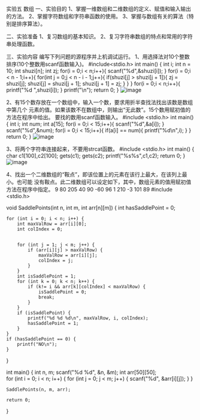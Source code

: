 实验五 数组 
一、实验目的 
1、掌握一维数组和二维数组的定义、赋值和输入输出的方法。 
2、掌握字符数组和字符串函数的使用。 
3、掌握与数组有关的算法（特别是排序算法）。 
 
二、实验准备 
1、复习数组的基本知识。 
2、复习字符串数组的特点和常用的字符串处理函数。 
 
三、实验内容 
编写下列问题的源程序并上机调试运行。 
1、用选择法对10个整数排序(10个整数用scanf函数输入)。 
#include<stdio.h> 
int main()
{
    int i;
    int n = 10;
    int shuzi[n];
    int zj;
    for(i = 0;i < n;i++){
        scanf("%d",&shuzi[i]);
    }
    for(i = 0;i < n - 1;i++){
        for(int j = 0;j < n - i - 1;j++){
            if(shuzi[j] > shuzi[j + 1]){
                zj = shuzi[j];
                shuzi[j] = shuzi[j + 1];
                shuzi[j + 1] = zj;
            }
        }
    }
    for(i = 0;i < n;i++){
        printf("%d ",shuzi[i]);
    }
    printf("\n");
    return 0;
}
![image](https://github.com/user-attachments/assets/51fd7db6-e2a5-419f-8a6a-cdf738c096db)

2、有15个数存放在一个数组中，输入一个数，要求用折半查找法找出该数是数组中第几个
元素的值。如果该数不在数组中，则输出“无此数”。15个数用赋初值的方法在程序中给出。
要找的数用scanf函数输入。 
#include <stdio.h>
int main()
{
    int i;
    int num;
    int a[15];
    for(i = 0;i < 15;i++){
        scanf("%d",&a[i]);
    }
    scanf("%d",&num);
    for(i = 0;i < 15;i++){
        if(a[i] == num){
            printf("%d\n",i);
        }
    }
    return 0;
}
![image](https://github.com/user-attachments/assets/1e667ad4-2d41-4853-bf93-f12b7a15f65c)

3、将两个字符串连接起来，不要用strcat函数。 
#include <stdio.h>
int main()
{
    char c1[100],c2[100];
    gets(c1);
    gets(c2);
    printf("%s%s",c1,c2);
    return 0;
}
![image](https://github.com/user-attachments/assets/f9bb313c-1d8e-4166-9b1e-a293da2e6569)

4、找出一个二维数组的“鞍点”，即该位置上的元素在该行上最大，在该列上最小。也可能
没有鞍点。此二维数组可以设定如下，其中，数组元素的值用赋初值方法在程序中指定。 
9 80 205 40 
90 -60 96 1 
210 -3 101 89
#include <stdio.h>

void SaddlePoints(int n, int m, int arr[n][m]) {
    int hasSaddlePoint = 0; 

    for (int i = 0; i < n; i++) {
        int maxValRow = arr[i][0];  
        int colIndex = 0; 

     
        for (int j = 1; j < m; j++) {
            if (arr[i][j] > maxValRow) {
                maxValRow = arr[i][j];
                colIndex = j;
            }
        }
        int isSaddlePoint = 1;  
        for (int k = 0; k < n; k++) {
            if (k!= i && arr[k][colIndex] < maxValRow) {
                isSaddlePoint = 0;
                break;
            }
        }
        if (isSaddlePoint) {
            printf("%d %d %d\n", maxValRow, i, colIndex);
            hasSaddlePoint = 1;
        }
    }
    if (hasSaddlePoint == 0) {
        printf("NO\n");
    }
}

int main() {
    int n, m;
    scanf("%d %d", &n, &m);
    int arr[50][50];  
    for (int i = 0; i < n; i++) {
        for (int j = 0; j < m; j++) {
            scanf("%d", &arr[i][j]);
        }
    }

    SaddlePoints(n, m, arr);

    return 0;
}
